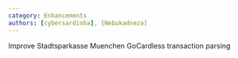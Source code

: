 ```yaml
---
category: Enhancements
authors: [cybersardinha], [Nebukadneza]
---
```


Improve Stadtsparkasse Muenchen GoCardless transaction parsing
